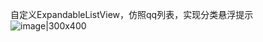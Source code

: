 自定义ExpandableListView，仿照qq列表，实现分类悬浮提示
![image|300x400](https://github.com/SolveBugs/ExpandableListviewDemo/blob/master/GIF.gif)